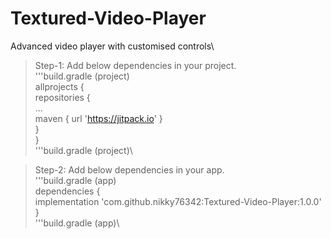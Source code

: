 # Textured-Video-Player
Advanced video player with customised controls\
> Step-1: Add below dependencies in your project.\
 '''build.gradle (project)\
allprojects {\
		repositories {\
			   ...\
		  	 maven { url 'https://jitpack.io' }\
	 	}\
	}\
 '''build.gradle (project)\

> Step-2: Add below dependencies in your app.\
 '''build.gradle (app)\
    dependencies {\
	        implementation 'com.github.nikky76342:Textured-Video-Player:1.0.0'\
  	}\
 '''build.gradle (app)\
